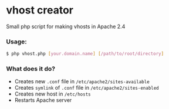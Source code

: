 # vhost creator

Small php script for making vhosts in Apache 2.4

### Usage:

```sh
$ php vhost.php [your.domain.name] [/path/to/root/directory]
```

### What does it do?

* Creates new `.conf` file in `/etc/apache2/sites-available`
* Creates `symlink` of `.conf` file in `/etc/apache2/sites-enabled`
* Creates new host in `/etc/hosts`
* Restarts Apache server
